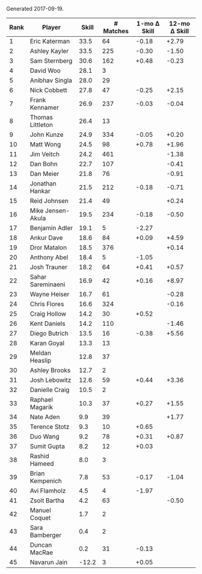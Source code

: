Generated 2017-09-19.

| Rank | Player            | Skill | # Matches | 1-mo Δ Skill | 12-mo Δ Skill |
|------|-------------------|-------|-----------|--------------|---------------|
|    1 | Eric Katerman     |  33.5 |        64 |        -0.18 |         +2.79 |
|    2 | Ashley Kayler     |  33.5 |       225 |        -0.30 |         -1.50 |
|    3 | Sam Sternberg     |  30.6 |       162 |        +0.48 |         -0.23 |
|    4 | David Woo         |  28.1 |         3 |              |               |
|    5 | Anibhav Singla    |  28.0 |        29 |              |               |
|    6 | Nick Cobbett      |  27.8 |        47 |        -0.25 |         +2.15 |
|    7 | Frank Kennamer    |  26.9 |       237 |        -0.03 |         -0.04 |
|    8 | Thomas Littleton  |  26.4 |        13 |              |               |
|    9 | John Kunze        |  24.9 |       334 |        -0.05 |         +0.20 |
|   10 | Matt Wong         |  24.5 |        98 |        +0.78 |         +1.96 |
|   11 | Jim Veitch        |  24.2 |       461 |              |         -1.38 |
|   12 | Dan Bohn          |  22.7 |       107 |              |         -0.41 |
|   13 | Dan Meier         |  21.8 |        76 |              |         -0.91 |
|   14 | Jonathan Hankar   |  21.5 |       212 |        -0.18 |         -0.71 |
|   15 | Reid Johnsen      |  21.4 |        49 |              |         +0.24 |
|   16 | Mike Jensen-Akula |  19.5 |       234 |        -0.18 |         -0.50 |
|   17 | Benjamin Adler    |  19.1 |         5 |        -2.27 |               |
|   18 | Ankur Dave        |  18.6 |        84 |        +0.09 |         +4.59 |
|   19 | Dror Matalon      |  18.5 |       376 |              |         +0.14 |
|   20 | Anthony Abel      |  18.4 |         5 |        -1.05 |               |
|   21 | Josh Trauner      |  18.2 |        64 |        +0.41 |         +0.57 |
|   22 | Sahar Sareminaeni |  16.9 |        42 |        +0.16 |         +8.97 |
|   23 | Wayne Heiser      |  16.7 |        61 |              |         -0.28 |
|   24 | Chris Flores      |  16.6 |       324 |              |         -0.16 |
|   25 | Craig Hollow      |  14.2 |        30 |        +0.52 |               |
|   26 | Kent Daniels      |  14.2 |       110 |              |         -1.46 |
|   27 | Diego Butrich     |  13.5 |        16 |        -0.38 |         +5.56 |
|   28 | Karan Goyal       |  13.3 |        13 |              |               |
|   29 | Meldan Heaslip    |  12.8 |        37 |              |               |
|   30 | Ashley Brooks     |  12.7 |         2 |              |               |
|   31 | Josh Lebowitz     |  12.6 |        59 |        +0.44 |         +3.36 |
|   32 | Danielle Craig    |  10.5 |         2 |              |               |
|   33 | Raphael Magarik   |  10.3 |        37 |        +0.27 |         +1.55 |
|   34 | Nate Aden         |   9.9 |        39 |              |         +1.77 |
|   35 | Terence Stotz     |   9.3 |        10 |        +0.65 |               |
|   36 | Duo Wang          |   9.2 |        78 |        +0.31 |         +0.87 |
|   37 | Sumit Gupta       |   8.2 |        12 |        +0.03 |               |
|   38 | Rashid Hameed     |   8.0 |         3 |              |               |
|   39 | Brian Kempenich   |   7.8 |        53 |        -0.17 |         -1.04 |
|   40 | Avi Flamholz      |   4.5 |         4 |        -1.97 |               |
|   41 | Zsolt Bartha      |   4.2 |        63 |              |         -0.50 |
|   42 | Manuel Coquet     |   1.7 |         2 |              |               |
|   43 | Sara Bamberger    |   0.4 |         2 |              |               |
|   44 | Duncan MacRae     |   0.2 |        31 |        -0.13 |               |
|   45 | Navarun Jain      | -12.2 |         3 |        +0.05 |               |